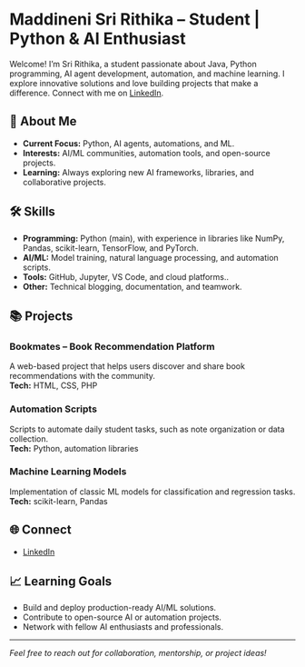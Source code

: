 # Maddineni Sri Rithika – Student | Python & AI Enthusiast

Welcome! I’m Sri Rithika, a student passionate about Java, Python programming, AI agent development, automation, and machine learning. I explore innovative solutions and love building projects that make a difference. Connect with me on [LinkedIn](www.linkedin.com/in/sri-rithika-9b113932a).

## 🚀 About Me

- **Current Focus:** Python, AI agents, automations, and ML.
- **Interests:** AI/ML communities, automation tools, and open-source projects.
- **Learning:** Always exploring new AI frameworks, libraries, and collaborative projects.

## 🛠️ Skills

- **Programming:** Python (main), with experience in libraries like NumPy, Pandas, scikit-learn, TensorFlow, and PyTorch.
- **AI/ML:** Model training, natural language processing, and automation scripts.
- **Tools:** GitHub, Jupyter, VS Code, and cloud platforms..
- **Other:** Technical blogging, documentation, and teamwork.

## 📚 Projects


### Bookmates – Book Recommendation Platform
A web-based project that helps users discover and share book recommendations with the community.  
**Tech:** HTML, CSS, PHP


### Automation Scripts
Scripts to automate daily student tasks, such as note organization or data collection.  
**Tech:** Python, automation libraries

### Machine Learning Models
Implementation of classic ML models for classification and regression tasks.  
**Tech:** scikit-learn, Pandas


## 🌐 Connect

- [LinkedIn](www.linkedin.com/in/sri-rithika-9b113932a)

## 📈 Learning Goals

- Build and deploy production-ready AI/ML solutions.
- Contribute to open-source AI or automation projects.
- Network with fellow AI enthusiasts and professionals.

---

*Feel free to reach out for collaboration, mentorship, or project ideas!*

